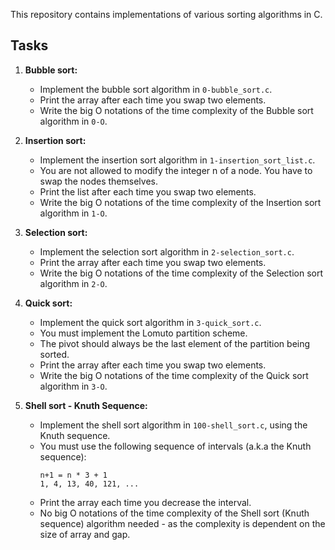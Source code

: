 This repository contains implementations of various sorting algorithms in C.

## Tasks

1. **Bubble sort:**
   * Implement the bubble sort algorithm in `0-bubble_sort.c`.
   * Print the array after each time you swap two elements.
   * Write the big O notations of the time complexity of the Bubble sort algorithm in `0-O`.

2. **Insertion sort:**
   * Implement the insertion sort algorithm in `1-insertion_sort_list.c`.
   * You are not allowed to modify the integer n of a node. You have to swap the nodes themselves.
   * Print the list after each time you swap two elements.
   * Write the big O notations of the time complexity of the Insertion sort algorithm in `1-O`.

3. **Selection sort:**
   * Implement the selection sort algorithm in `2-selection_sort.c`.
   * Print the array after each time you swap two elements.
   * Write the big O notations of the time complexity of the Selection sort algorithm in `2-O`.

4. **Quick sort:**
   * Implement the quick sort algorithm in `3-quick_sort.c`.
   * You must implement the Lomuto partition scheme.
   * The pivot should always be the last element of the partition being sorted.
   * Print the array after each time you swap two elements.
   * Write the big O notations of the time complexity of the Quick sort algorithm in `3-O`.

5. **Shell sort - Knuth Sequence:**
   * Implement the shell sort algorithm in `100-shell_sort.c`, using the Knuth sequence.
   * You must use the following sequence of intervals (a.k.a the Knuth sequence):
     ```
     n+1 = n * 3 + 1
     1, 4, 13, 40, 121, ...
     
   * Print the array each time you decrease the interval.
   * No big O notations of the time complexity of the Shell sort (Knuth sequence) algorithm needed - as the complexity is dependent on the size of array and gap.

